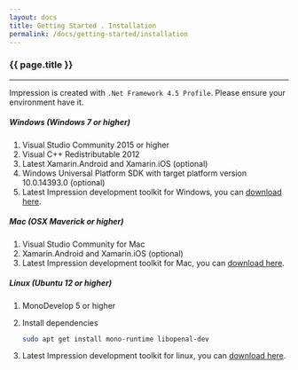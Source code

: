 ```yaml
---
layout: docs
title: Getting Started . Installation
permalink: /docs/getting-started/installation
---
```


### {{ page.title }}

***

Impression is created with <code>.Net  Framework 4.5 Profile</code>. Please ensure your environment have it.

##### Windows (Windows 7 or higher)
1.  Visual Studio Community 2015 or higher
2.  Visual C++ Redistributable 2012
3.  Latest Xamarin.Android and Xamarin.iOS (optional)
4.  Windows Universal Platform SDK with target platform version 10.0.14393.0 (optional)
6.  Latest Impression development toolkit for Windows, you can <a href="#">download here</a>.

##### Mac (OSX Maverick or higher)
1.  Visual Studio Community for Mac
2.  Xamarin.Android and Xamarin.iOS (optional)
3.  Latest Impression development toolkit for Mac, you can <a href="#">download here</a>.

##### Linux (Ubuntu 12 or higher)
1.  MonoDevelop 5 or higher
2.  Install dependencies

    ```bash
    sudo apt get install mono-runtime libopenal-dev
    ```

3.  Latest Impression development toolkit for linux, you can <a href="#">download here</a>.
